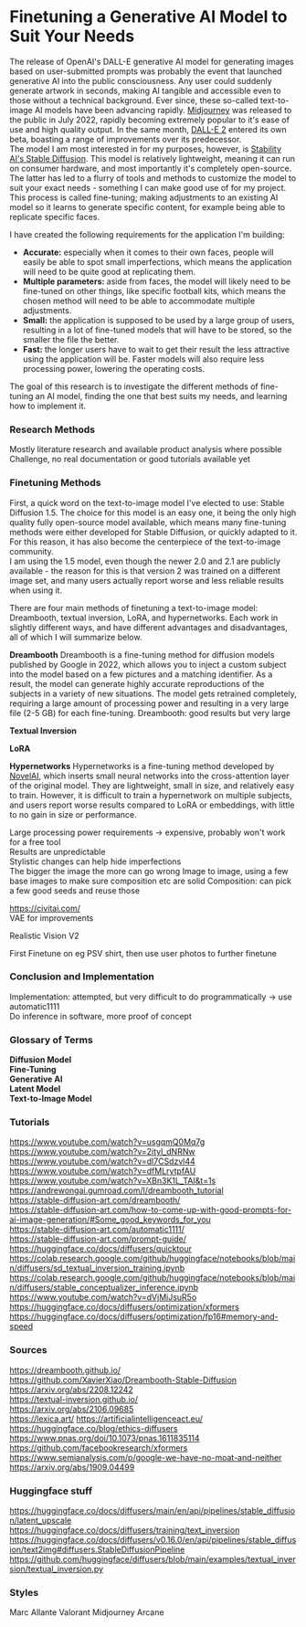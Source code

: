 # Finetuning a Generative AI Model to Suit Your Needs
The release of OpenAI's DALL-E generative AI model for generating images based on user-submitted prompts was probably the event that launched generative AI into the public consciousness. Any user could suddenly generate artwork in seconds, making AI tangible and accessible even to those without a technical background.
Ever since, these so-called text-to-image AI models have been advancing rapidly. [Midjourney]() was released to the public in July 2022, rapidly becoming extremely popular to it's ease of use and high quality output. In the same month, [DALL-E 2]() entered its own beta, boasting a range of improvements over its predecessor.  
The model I am most interested in for my purposes, however, is [Stability AI's Stable Diffusion](). This model is relatively lightweight, meaning it can run on consumer hardware, and most importantly it's completely open-source. The latter has led to a flurry of tools and methods to customize the model to suit your exact needs - something I can make good use of for my project. This process is called fine-tuning; making adjustments to an existing AI model so it learns to generate specific content, for example being able to replicate specific faces.

I have created the following requirements for the application I'm building:  
- **Accurate:** especially when it comes to their own faces, people will easily be able to spot small imperfections, which means the application will need to be quite good at replicating them.
- **Multiple parameters:** aside from faces, the model will likely need to be fine-tuned on other things, like specific football kits, which means the chosen method will need to be able to accommodate multiple adjustments.
- **Small:** the application is supposed to be used by a large group of users, resulting in a lot of fine-tuned models that will have to be stored, so the smaller the file the better.
- **Fast:** the longer users have to wait to get their result the less attractive using the application will be. Faster models will also require less processing power, lowering the operating costs.

The goal of this research is to investigate the different methods of fine-tuning an AI model, finding the one that best suits my needs, and learning how to implement it. 

### Research Methods
Mostly literature research and available product analysis where possible  
Challenge, no real documentation or good tutorials available yet

### Finetuning Methods
First, a quick word on the text-to-image model I've elected to use: Stable Diffusion 1.5. The choice for this model is an easy one, it being the only high quality fully open-source model available, which means many fine-tuning methods were either developed for Stable Diffusion, or quickly adapted to it. For this reason, it has also become the centerpiece of the text-to-image community.  
I am using the 1.5 model, even though the newer 2.0 and 2.1 are publicly available - the reason for this is that version 2 was trained on a different image set, and many users actually report worse and less reliable results when using it.

There are four main methods of finetuning a text-to-image model: Dreambooth, textual inversion, LoRA, and hypernetworks. Each work in slightly different ways, and have different advantages and disadvantages, all of which I will summarize below.

**Dreambooth**
Dreambooth is a fine-tuning method for diffusion models published by Google in 2022, which allows you to inject a custom subject into the model based on a few pictures and a matching identifier. As a result, the model can generate highly accurate reproductions of the subjects in a variety of new situations. The model gets retrained completely, requiring a large amount of processing power and resulting in a very large file (2-5 GB) for each fine-tuning.
  Dreambooth: good results but very large  
  
**Textual Inversion**

**LoRA**



**Hypernetworks**
Hypernetworks is a fine-tuning method developed by [NovelAI](), which inserts small neural networks into the cross-attention layer of the original model. They are lightweight, small in size, and relatively easy to train. However, it is difficult to train a hypernetwork on multiple subjects, and users report worse results compared to LoRA or embeddings, with little to no gain in size or performance.

Large processing power requirements  -> expensive, probably won't work for a free tool  
Results are unpredictable  
  Stylistic changes can help hide imperfections  
The bigger the image the more can go wrong
  Image to image, using a few base images to make sure composition etc are solid
  Composition: can pick a few good seeds and reuse those  


  https://civitai.com/  
 VAE for improvements
  
 Realistic Vision V2
 
 First Finetune on eg PSV shirt, then use user photos to further finetune

### Conclusion and Implementation

Implementation: attempted, but very difficult to do programmatically -> use automatic1111  
Do inference in software, more proof of concept


### Glossary of Terms
**Diffusion Model**  
**Fine-Tuning**  
**Generative AI**  
**Latent Model**  
**Text-to-Image Model**  

### Tutorials
https://www.youtube.com/watch?v=usgqmQ0Mq7g  
https://www.youtube.com/watch?v=2ityl_dNRNw  
https://www.youtube.com/watch?v=dl7CSdzvl44  
https://www.youtube.com/watch?v=dfMLrytpfAU  
https://www.youtube.com/watch?v=XBn3K1L_TAI&t=1s  
https://andrewongai.gumroad.com/l/dreambooth_tutorial  
https://stable-diffusion-art.com/dreambooth/  
https://stable-diffusion-art.com/how-to-come-up-with-good-prompts-for-ai-image-generation/#Some_good_keywords_for_you  
https://stable-diffusion-art.com/automatic1111/  
https://stable-diffusion-art.com/prompt-guide/  
https://huggingface.co/docs/diffusers/quicktour
https://colab.research.google.com/github/huggingface/notebooks/blob/main/diffusers/sd_textual_inversion_training.ipynb
https://colab.research.google.com/github/huggingface/notebooks/blob/main/diffusers/stable_conceptualizer_inference.ipynb
https://www.youtube.com/watch?v=dVjMiJsuR5o
https://huggingface.co/docs/diffusers/optimization/xformers
https://huggingface.co/docs/diffusers/optimization/fp16#memory-and-speed

### Sources
https://dreambooth.github.io/  
https://github.com/XavierXiao/Dreambooth-Stable-Diffusion  
https://arxiv.org/abs/2208.12242  
https://textual-inversion.github.io/  
https://arxiv.org/abs/2106.09685  
https://lexica.art/
https://artificialintelligenceact.eu/
https://huggingface.co/blog/ethics-diffusers
https://www.pnas.org/doi/10.1073/pnas.1611835114
https://github.com/facebookresearch/xformers  
https://www.semianalysis.com/p/google-we-have-no-moat-and-neither
https://arxiv.org/abs/1909.04499

### Huggingface stuff
https://huggingface.co/docs/diffusers/main/en/api/pipelines/stable_diffusion/latent_upscale
https://huggingface.co/docs/diffusers/training/text_inversion
https://huggingface.co/docs/diffusers/v0.16.0/en/api/pipelines/stable_diffusion/text2img#diffusers.StableDiffusionPipeline
https://github.com/huggingface/diffusers/blob/main/examples/textual_inversion/textual_inversion.py

### Styles
Marc Allante
Valorant
Midjourney
Arcane
